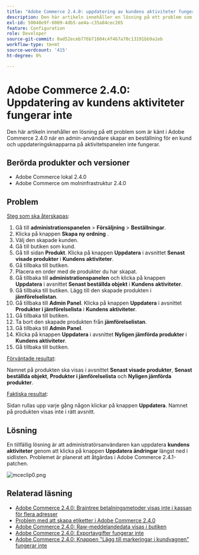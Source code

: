 ```yaml
---
title: "Adobe Commerce 2.4.0: uppdatering av kundens aktiviteter fungerar inte"
description: Den här artikeln innehåller en lösning på ett problem som är känt i Adobe Commerce 2.4.0 när en admin-användare skapar en beställning för en kund och uppdateringsknapparna på aktivitetspanelen inte fungerar.
exl-id: 50048e9f-6009-4db5-ae4a-c35a84cec265
feature: Configuration
role: Developer
source-git-commit: 0ad52eceb776b71604c4f467a70c13191bb9a1eb
workflow-type: tm+mt
source-wordcount: '415'
ht-degree: 0%

---
```


# Adobe Commerce 2.4.0: Uppdatering av kundens aktiviteter fungerar inte

Den här artikeln innehåller en lösning på ett problem som är känt i Adobe Commerce 2.4.0 när en admin-användare skapar en beställning för en kund och uppdateringsknapparna på aktivitetspanelen inte fungerar.

## Berörda produkter och versioner

* Adobe Commerce lokal 2.4.0
* Adobe Commerce om molninfrastruktur 2.4.0

## Problem

<u>Steg som ska återskapas</u>:

1. Gå till **administrationspanelen** > **Försäljning** > **Beställningar**.
1. Klicka på knappen **Skapa ny ordning** .
1. Välj den skapade kunden.
1. Gå till butiken som kund.
1. Gå till sidan **Produkt**. Klicka på knappen **Uppdatera** i avsnittet **Senast visade produkter** i **Kundens aktiviteter**.
1. Gå tillbaka till butiken.
1. Placera en order med de produkter du har skapat.
1. Gå tillbaka till **administrationspanelen** och klicka på knappen **Uppdatera** i avsnittet **Senast beställda objekt** i **Kundens aktiviteter**.
1. Gå tillbaka till butiken. Lägg till den skapade produkten i **jämförelselistan**.
1. Gå tillbaka till **Admin Panel**. Klicka på knappen **Uppdatera** i avsnittet **Produkter i jämförelselista** i **Kundens aktiviteter**.
1. Gå tillbaka till butiken.
1. Ta bort den skapade produkten från **jämförelselistan**.
1. Gå tillbaka till **Admin Panel**.
1. Klicka på knappen **Uppdatera** i avsnittet **Nyligen jämförda produkter** i **Kundens aktiviteter**.
1. Gå tillbaka till butiken.

<u>Förväntade resultat</u>:

Namnet på produkten ska visas i avsnittet **Senast visade produkter**, **Senast beställda objekt**, **Produkter i jämförelselista** och **Nyligen jämförda produkter**.

<u>Faktiska resultat</u>:

Sidan rullas upp varje gång någon klickar på knappen **Uppdatera**. Namnet på produkten visas inte i rätt avsnitt.

## Lösning

En tillfällig lösning är att administratörsanvändaren kan uppdatera **kundens aktiviteter** genom att klicka på knappen **Uppdatera ändringar** längst ned i sidlisten. Problemet är planerat att åtgärdas i Adobe Commerce 2.4.1-patchen.

![mceclip0.png](assets/mceclip0.png)

## Relaterad läsning

* [Adobe Commerce 2.4.0: Braintree betalningsmetoder visas inte i kassan för flera adresser](/help/troubleshooting/payments/magento-2-4-0-braintree-not-in-multiple-addresses-checkout.md)
* [Problem med att skapa etiketter i Adobe Commerce 2.4.0](/help/troubleshooting/known-issues-patches-attached/shipping-labels-creation-known-issue-in-magento-2-4-0.md)
* [Adobe Commerce 2.4.0: Raw-meddelandedata visas i butiken](/help/troubleshooting/storefront/magento-2-4-0-issue-storefront-raw-message-data-display.md)
* [Adobe Commerce 2.4.0: Exportavgifter fungerar inte](/help/troubleshooting/miscellaneous/magento-2-4-0-known-issue-export-tax-rates-does-not-work.md)
* [Adobe Commerce 2.4.0: Knappen &quot;Lägg till markeringar i kundvagnen&quot; fungerar inte](/help/troubleshooting/miscellaneous/magento-2-4-0-add-selections-to-my-cart-does-not-work.md)
